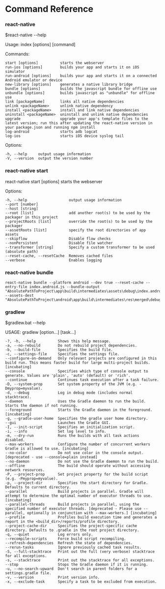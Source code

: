 # Command Reference

### react-native

$react-native --help

  Usage: index [options] [command]


  Commands:

    start [options]          starts the webserver
    run-ios [options]        builds your app and starts it on iOS simulator
    run-android [options]    builds your app and starts it on a connected Android emulator or device
    new-library [options]    generates a native library bridge
    bundle [options]         builds the javascript bundle for offline use
    unbundle [options]       builds javascript as "unbundle" for offline use
    link [packageName]       links all native dependencies
    unlink <packageName>     unlink native dependency
    install <packageName>    install and link native dependencies
    uninstall <packageName>  uninstall and unlink native dependencies
    upgrade                  upgrade your app's template files to the latest version; run this after updating the react-native version in your package.json and running npm install
    log-android              starts adb logcat
    log-ios                  starts iOS device syslog tail

  Options:

    -h, --help     output usage information
    -V, --version  output the version number

### react-native start

react-native start [options]
  starts the webserver

  Options:

    -h, --help                   output usage information
    --port [number]
    --host [string]
    --root [list]                add another root(s) to be used by the packager in this project
    --projectRoots [list]        override the root(s) to be used by the packager
    --assetRoots [list]          specify the root directories of app assets
    --skipflow                   Disable flow checks
    --nonPersistent              Disable file watcher
    --transformer [string]       Specify a custom transformer to be used (absolute path)
    --reset-cache, --resetCache  Removes cached files
    --verbose                    Enables logging

### react-native bundle

	react-native bundle --platform android --dev true --reset-cache --entry-file index.android.js --bundle-output "AbsolutePathToProject\app\build\intermediates\assets\debug\index.android.bundle" --assets-dest "AbsolutePathToProject\android\app\build\intermediates\res\merged\debug"



### gradlew
$gradlew.bat --help

USAGE: gradlew [option...] [task...]

	-?, -h, --help          Shows this help message.
	-a, --no-rebuild        Do not rebuild project dependencies.
	-b, --build-file        Specifies the build file.
	-c, --settings-file     Specifies the settings file.
	--configure-on-demand   Only relevant projects are configured in this build run. This means faster build for large multi-project builds. [incubating]
	--console               Specifies which type of console output to generate. Values are 'plain', 'auto' (default) or 'rich'.
	--continue              Continues task execution after a task failure.
	-D, --system-prop       Set system property of the JVM (e.g. -Dmyprop=myvalue).
	-d, --debug             Log in debug mode (includes normal stacktrace).
	--daemon                Uses the Gradle daemon to run the build. Starts the daemon if not running.
	--foreground            Starts the Gradle daemon in the foreground. [incubating]
	-g, --gradle-user-home  Specifies the gradle user home directory.
	--gui                   Launches the Gradle GUI.
	-I, --init-script       Specifies an initialization script.
	-i, --info              Set log level to info.
	-m, --dry-run           Runs the builds with all task actions disabled.
	--max-workers           Configure the number of concurrent workers Gradle is allowed to use. [incubating]
	--no-color              Do not use color in the console output. [deprecated - use --console=plain instead]
	--no-daemon             Do not use the Gradle daemon to run the build.
	--offline               The build should operate without accessing network resources.
	-P, --project-prop      Set project property for the build script (e.g. -Pmyprop=myvalue).
	-p, --project-dir       Specifies the start directory for Gradle. Defaults to current directory.
	--parallel              Build projects in parallel. Gradle will attempt to determine the optimal number of executor threads to use. [incubating]
	--parallel-threads      Build projects in parallel, using the specified number of executor threads. [deprecated - Please use --parallel, optionally in conjunction with --max-workers.] [incubating]
	--profile               Profiles build execution time and generates a report in the <build_dir>/reports/profile directory.
	--project-cache-dir     Specifies the project-specific cache directory. Defaults to .gradle in the root project directory.
	-q, --quiet             Log errors only.
	--recompile-scripts     Force build script recompiling.
	--refresh-dependencies  Refresh the state of dependencies.
	--rerun-tasks           Ignore previously cached task results.
	-S, --full-stacktrace   Print out the full (very verbose) stacktrace for all exceptions.
	-s, --stacktrace        Print out the stacktrace for all exceptions.
	--stop                  Stops the Gradle daemon if it is running.
	-u, --no-search-upward  Don't search in parent folders for a settings.gradle file.
	-v, --version           Print version info.
	-x, --exclude-task      Specify a task to be excluded from execution.